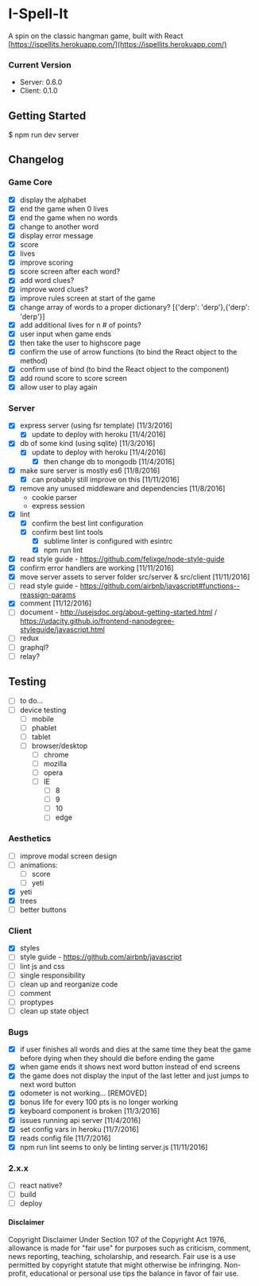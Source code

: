 # I-Spell-It
A spin on the classic hangman game, built with React [https://ispellits.herokuapp.com/](https://ispellits.herokuapp.com/)

### Current Version
- Server: 0.6.0
- Client: 0.1.0

## Getting Started
$ npm run dev server

## Changelog

### Game Core
- [x] display the alphabet
- [x] end the game when 0 lives 
- [x] end the game when no words
- [x] change to another word
- [x] display error message
- [x] score
- [x] lives
- [x] improve scoring
- [x] score screen after each word?
- [x] add word clues?
- [x] improve word clues?
- [x] improve rules screen at start of the game
- [x] change array of words to a proper dictionary? [{'derp': 'derp'},{'derp': 'derp'}] 
- [x] add additional lives for n # of points?
- [x] user input when game ends
- [x] then take the user to highscore page    
- [x] confirm the use of arrow functions (to bind the React object to the method)
- [x] confirm use of bind (to bind the React object to the component)
- [x] add round score to score screen
- [x] allow user to play again
 
### Server
- [x] express server (using fsr template) [11/3/2016]
	- [x] update to deploy with heroku [11/4/2016]
- [x] db of some kind (using sqlite) [11/3/2016]
	- [x] update to deploy with heroku [11/4/2016]
		- [x] then change db to mongodb [11/4/2016]
- [x] make sure server is mostly es6 [11/8/2016]
	- [x] can probably still improve on this [11/11/2016]
- [x] remove any unused middleware and dependencies [11/8/2016]
	- cookie parser
	- express session
- [x] lint
	- [x] confirm the best lint configuration 
	- [x] confirm best lint tools
		- [x] sublime linter is configured with esintrc
		- [x] npm run lint 
- [x] read style guide - https://github.com/felixge/node-style-guide
- [x] confirm error handlers are working [11/11/2016]
- [x] move server assets to server folder src/server & src/client [11/11/2016]
- [ ] read style guide - https://github.com/airbnb/javascript#functions--reassign-params
- [x] comment [11/12/2016]
- [ ] document - http://usejsdoc.org/about-getting-started.html / https://udacity.github.io/frontend-nanodegree-styleguide/javascript.html
- [ ] redux
- [ ] graphql?
- [ ] relay?

## Testing
- [ ] to do...
- [ ] device testing
	- [ ] mobile
	- [ ] phablet
	- [ ] tablet
	- [ ] browser/desktop
		- [ ] chrome
		- [ ] mozilla
		- [ ] opera
		- [ ] IE
			- [ ] 8
			- [ ] 9
			- [ ] 10
			- [ ] edge

### Aesthetics
- [ ] improve modal screen design
- [ ] animations:
  - [ ] score
  - [ ] yeti
- [x] yeti
- [x] trees
- [ ] better buttons

### Client
- [x] styles
- [ ] style guide - https://github.com/airbnb/javascript
- [ ] lint js and css
- [ ] single responsibility
- [ ] clean up and reorganize code
- [ ] comment
- [ ] proptypes
- [ ] clean up state object

### Bugs
- [x] if user finishes all words and dies at the same time they beat the game before dying when they should die before ending the game
- [x] when game ends it shows next word button instead of end screens
- [x] the game does not display the input of the last letter and just jumps to next word button
- [x] odometer is not working... [REMOVED]
- [x] bonus life for every 100 pts is no longer working
- [x] keyboard component is broken [11/3/2016]
- [x] issues running api server [11/4/2016]
- [x] set config vars in heroku [11/7/2016]
- [x] reads config file [11/7/2016]
- [x] npm run lint seems to only be linting server.js [11/11/2016]

### 2.x.x
- [ ] react native?
- [ ] build
- [ ] deploy	

#### Disclaimer
Copyright Disclaimer Under Section 107 of the Copyright Act 1976, allowance is made for "fair use" for purposes such as criticism, comment, news reporting, teaching, scholarship, and research. Fair use is a use permitted by copyright statute that might otherwise be infringing. Non-profit, educational or personal use tips the balance in favor of fair use.
